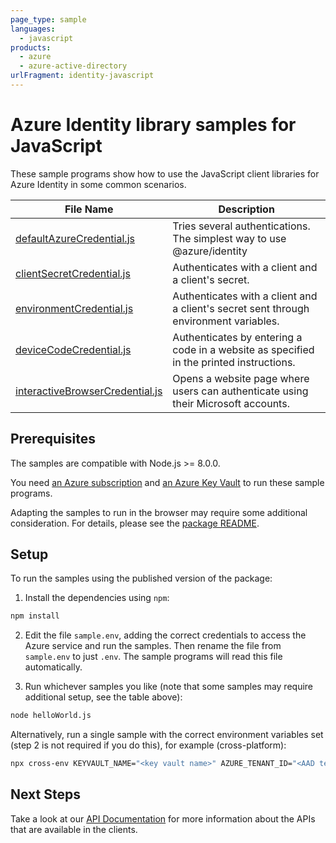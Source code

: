 ```yaml
---
page_type: sample
languages:
  - javascript
products:
  - azure
  - azure-active-directory
urlFragment: identity-javascript
---
```


# Azure Identity library samples for JavaScript

These sample programs show how to use the JavaScript client libraries for Azure Identity in some common scenarios.

| **File Name**                                          | **Description**                                                 |
| ------------------------------------------------------ | --------------------------------------------------------------- |
| [defaultAzureCredential.js][defaultAzureCredential]    | Tries several authentications. The simplest way to use @azure/identity |
| [clientSecretCredential.js][clientSecretCredential]    | Authenticates with a client and a client's secret. |
| [environmentCredential.js][environmentCredential]      | Authenticates with a client and a client's secret sent through environment variables. |
| [deviceCodeCredential.js][deviceCodeCredential]        | Authenticates by entering a code in a website as specified in the printed instructions. |
| [interactiveBrowserCredential.js][interactiveBrowserCredential] | Opens a website page where users can authenticate using their Microsoft accounts. |

## Prerequisites

The samples are compatible with Node.js >= 8.0.0.

You need [an Azure subscription][freesub] and [an Azure Key Vault][azkeyvault] to run these sample programs.

Adapting the samples to run in the browser may require some additional consideration. For details, please see the [package README][package].

## Setup

To run the samples using the published version of the package:

1. Install the dependencies using `npm`:

```bash
npm install
```

2. Edit the file `sample.env`, adding the correct credentials to access the Azure service and run the samples. Then rename the file from `sample.env` to just `.env`. The sample programs will read this file automatically.

3. Run whichever samples you like (note that some samples may require additional setup, see the table above):

```bash
node helloWorld.js
```

Alternatively, run a single sample with the correct environment variables set (step 2 is not required if you do this), for example (cross-platform):

```bash
npx cross-env KEYVAULT_NAME="<key vault name>" AZURE_TENANT_ID="<AAD tenant id>" AZURE_CLIENT_ID="<AAD client id>" AZURE_CLIENT_SECRET="<AAD client secret>" node environmentCredential.js
```

## Next Steps

Take a look at our [API Documentation][apiref] for more information about the APIs that are available in the clients.

[defaultAzureCredential]: https://github.com/Azure/azure-sdk-for-js/blob/master/sdk/identity/identity/samples/javascript/defaultAzureCredential.js
[clientSecretCredential]: https://github.com/Azure/azure-sdk-for-js/blob/master/sdk/identity/identity/samples/javascript/clientSecretCredential.js
[environmentCredential]: https://github.com/Azure/azure-sdk-for-js/blob/master/sdk/identity/identity/samples/javascript/environmentCredential.js
[deviceCodeCredential]: https://github.com/Azure/azure-sdk-for-js/blob/master/sdk/identity/identity/samples/javascript/deviceCodeCredential.js
[interactiveBrowserCredential]: https://github.com/Azure/azure-sdk-for-js/blob/master/sdk/identity/identity/samples/javascript/interactiveBrowserCredential.js
[apiref]: https://docs.microsoft.com/javascript/api/@azure/identity
[azkeyvault]: https://docs.microsoft.com/azure/key-vault/quick-create-portal
[freesub]: https://azure.microsoft.com/free/
[package]: https://github.com/Azure/azure-sdk-for-js/tree/master/sdk/identity/identity/README.md
